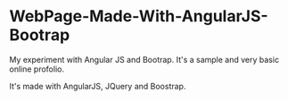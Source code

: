 WebPage-Made-With-AngularJS-Bootrap
===================================

My experiment with Angular JS and Bootrap.
It's a sample and very basic online profolio.

It's made with AngularJS, JQuery and Boostrap.


